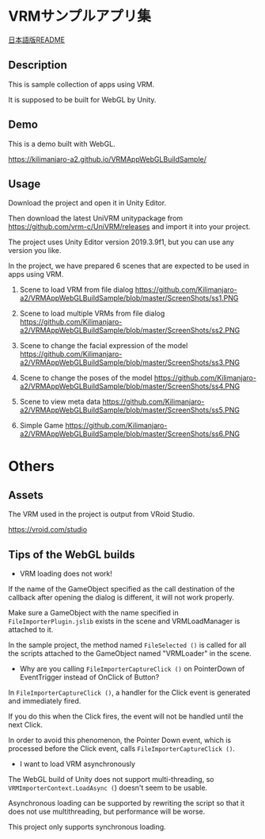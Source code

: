 # VRMサンプルアプリ集


[日本語版README](https://github.com/Kilimanjaro-a2/VRMAppWebGLBuildSample/blob/master/README.md)

## Description

This is sample collection of apps using VRM.

It is supposed to be built for WebGL by Unity.

## Demo
This is a demo built with WebGL.

https://kilimanjaro-a2.github.io/VRMAppWebGLBuildSample/

## Usage

Download the project and open it in Unity Editor.

Then download the latest UniVRM unitypackage from https://github.com/vrm-c/UniVRM/releases and import it into your project.

The project uses Unity Editor version 2019.3.9f1, but you can use any version you like.


In the project, we have prepared 6 scenes that are expected to be used in apps using VRM.

1. Scene to load VRM from file dialog
https://github.com/Kilimanjaro-a2/VRMAppWebGLBuildSample/blob/master/ScreenShots/ss1.PNG

2. Scene to load multiple VRMs from file dialog
https://github.com/Kilimanjaro-a2/VRMAppWebGLBuildSample/blob/master/ScreenShots/ss2.PNG

3. Scene to change the facial expression of the model
https://github.com/Kilimanjaro-a2/VRMAppWebGLBuildSample/blob/master/ScreenShots/ss3.PNG

4. Scene to change the poses of the model
https://github.com/Kilimanjaro-a2/VRMAppWebGLBuildSample/blob/master/ScreenShots/ss4.PNG

5. Scene to view meta data
https://github.com/Kilimanjaro-a2/VRMAppWebGLBuildSample/blob/master/ScreenShots/ss5.PNG

6. Simple Game
https://github.com/Kilimanjaro-a2/VRMAppWebGLBuildSample/blob/master/ScreenShots/ss6.PNG

# Others

## Assets

The VRM used in the project is output from VRoid Studio.

https://vroid.com/studio

## Tips of the WebGL builds

- VRM loading does not work!


If the name of the GameObject specified as the call destination of the callback after opening the dialog is different, it will not work properly.

Make sure a GameObject with the name specified in `FileImporterPlugin.jslib` exists in the scene and VRMLoadManager is attached to it.


In the sample project, the method named `FileSelected ()` is called for all the scripts attached to the GameObject named "VRMLoader" in the scene.

- Why are you calling `FileImporterCaptureClick ()` on PointerDown of EventTrigger instead of OnClick of Button?

In `FileImporterCaptureClick ()`, a handler for the Click event is generated and immediately fired.

If you do this when the Click fires, the event will not be handled until the next Click.

In order to avoid this phenomenon, the Pointer Down event, which is processed before the Click event, calls `FileImporterCaptureClick ()`.


- I want to load VRM asynchronously

The WebGL build of Unity does not support multi-threading, so
`VRMImporterContext.LoadAsync (`) doesn't seem to be usable.


Asynchronous loading can be supported by rewriting the script so that it does not use multithreading, but performance will be worse.


This project only supports synchronous loading.